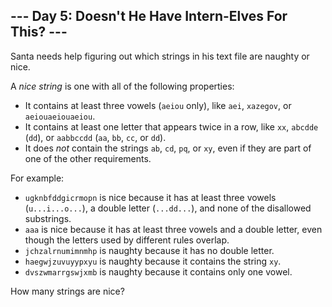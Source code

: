 <h2>--- Day 5: Doesn't He Have Intern-Elves For This? ---</h2><p>Santa needs help figuring out which strings in his text file are naughty or nice.</p>

<p>A <em>nice string</em> is one with all of the following properties:</p>
<ul>
<li>It contains at least three vowels (<code>aeiou</code> only), like <code>aei</code>, <code>xazegov</code>, or <code title="John Madden John Madden John Madden">aeiouaeiouaeiou</code>.</li>
<li>It contains at least one letter that appears twice in a row, like <code>xx</code>, <code>abcdde</code> (<code>dd</code>), or <code>aabbccdd</code> (<code>aa</code>, <code>bb</code>, <code>cc</code>, or <code>dd</code>).</li>
<li>It does <em>not</em> contain the strings <code>ab</code>, <code>cd</code>, <code>pq</code>, or <code>xy</code>, even if they are part of one of the other requirements.</li>
</ul>
<p>For example:</p>
<ul>
<li><code>ugknbfddgicrmopn</code> is nice because it has at least three vowels (<code>u...i...o...</code>), a double letter (<code>...dd...</code>), and none of the disallowed substrings.</li>
<li><code>aaa</code> is nice because it has at least three vowels and a double letter, even though the letters used by different rules overlap.</li>
<li><code>jchzalrnumimnmhp</code> is naughty because it has no double letter.</li>
<li><code>haegwjzuvuyypxyu</code> is naughty because it contains the string <code>xy</code>.</li>
<li><code>dvszwmarrgswjxmb</code> is naughty because it contains only one vowel.</li>
</ul>
<p>How many strings are nice?</p>
